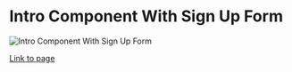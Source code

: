# Intro Component With Sign Up Form

![Intro Component With Sign Up Form](https://drive.google.com/uc?export=view&id=19s9FmoldpoHyquSqF92kMCoAtRJ_ChkN)

[Link to page](https://sharonjseg.github.io/intro-component-with-sign-up-form)
